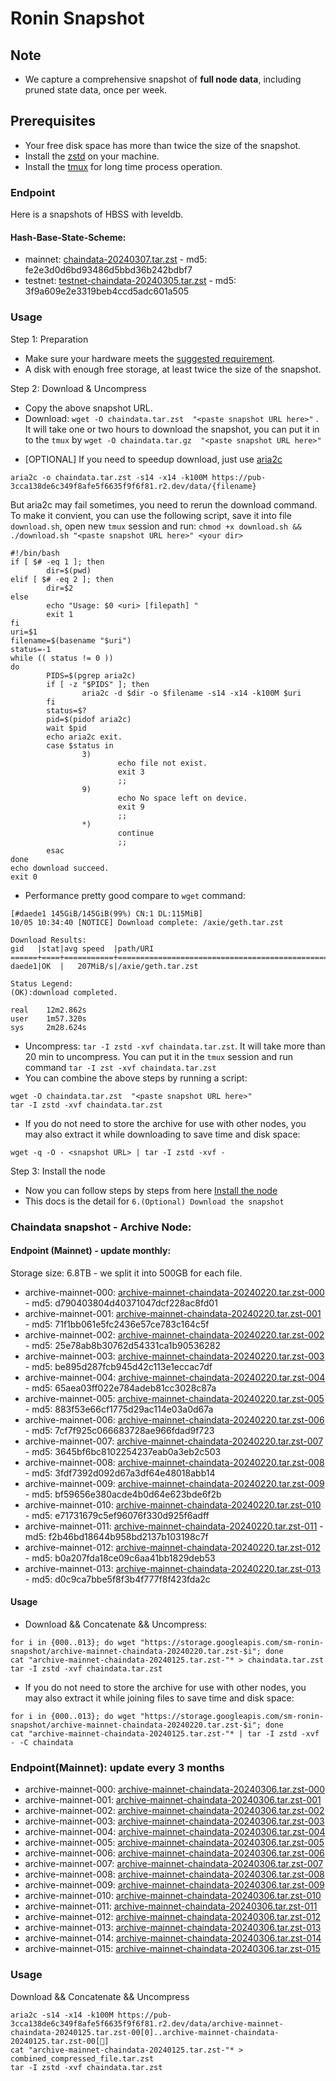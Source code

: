 # Ronin Snapshot

## Note
- We capture a comprehensive snapshot of **full node data**, including pruned state data, once per week.

## Prerequisites
- Your free disk space has more than twice the size of the snapshot.
- Install the [zstd](https://github.com/facebook/zstd) on your machine.
- Install the [tmux](https://github.com/tmux/tmux/wiki/Installing) for long time process operation.


### Endpoint

Here is a snapshots of HBSS with leveldb.

#### Hash-Base-State-Scheme:

- mainnet: [chaindata-20240307.tar.zst](https://pub-3cca138de6c349f8afe5f6635f9f6f81.r2.dev/data/chaindata-20240307.tar.zst) - md5: fe2e3d0d6bd93486d5bbd36b242bdbf7
- testnet: [testnet-chaindata-20240305.tar.zst](https://pub-3cca138de6c349f8afe5f6635f9f6f81.r2.dev/data/testnet-chaindata-20240305.tar.zst) - md5: 3f9a609e2e3319beb4ccd5adc601a505

### Usage

Step 1: Preparation
- Make sure your hardware meets the [suggested requirement](https://docs.roninchain.com/docs/node-operators/mainnet/non-validator#install-the-node).
- A disk with enough free storage, at least twice the size of the snapshot.

Step 2: Download & Uncompress
- Copy the above snapshot URL.
- Download:  `wget -O chaindata.tar.zst  "<paste snapshot URL here>"` . It will take one or two hours to download the snapshot, you can put it in to the `tmux` by `wget -O chaindata.tar.gz  "<paste snapshot URL here>"`


* [OPTIONAL] If you need to speedup download, just use [aria2c](https://github.com/aria2/aria2)
```
aria2c -o chaindata.tar.zst -s14 -x14 -k100M https://pub-3cca138de6c349f8afe5f6635f9f6f81.r2.dev/data/{filename}
```

But aria2c may fail sometimes, you need to rerun the download command. To make it convient, you can use the following script, save it into file `download.sh`, open new `tmux` session and run: `chmod +x download.sh && ./download.sh "<paste snapshot URL here>" <your dir>`
```
#!/bin/bash
if [ $# -eq 1 ]; then
        dir=$(pwd)
elif [ $# -eq 2 ]; then
        dir=$2
else
        echo "Usage: $0 <uri> [filepath] "
        exit 1
fi
uri=$1
filename=$(basename "$uri")
status=-1
while (( status != 0 ))
do
        PIDS=$(pgrep aria2c)
        if [ -z "$PIDS" ]; then
                aria2c -d $dir -o $filename -s14 -x14 -k100M $uri
        fi
        status=$?
        pid=$(pidof aria2c)
        wait $pid
        echo aria2c exit.
        case $status in
                3)
                        echo file not exist.
                        exit 3
                        ;;
                9)
                        echo No space left on device.
                        exit 9
                        ;;
                *)
                        continue
                        ;;
        esac
done
echo download succeed.
exit 0
```

- Performance pretty good compare to `wget` command:

```
[#daede1 145GiB/145GiB(99%) CN:1 DL:115MiB]
10/05 10:34:40 [NOTICE] Download complete: /axie/geth.tar.zst

Download Results:
gid   |stat|avg speed  |path/URI
======+====+===========+=======================================================
daede1|OK  |   207MiB/s|/axie/geth.tar.zst

Status Legend:
(OK):download completed.

real    12m2.862s
user    1m57.320s
sys     2m28.624s
```

- Uncompress: `tar -I zstd -xvf chaindata.tar.zst`. It will take more than 20 min to uncompress. You can put it in the `tmux` session and run command `tar -I zst -xvf chaindata.tar.zst`
- You can combine the above steps by running a script:

```
wget -O chaindata.tar.zst  "<paste snapshot URL here>"
tar -I zstd -xvf chaindata.tar.zst
```


- If you do not need to store the archive for use with other nodes, you may also extract it while downloading to save time and disk space:
```
wget -q -O - <snapshot URL> | tar -I zstd -xvf -
```


Step 3: Install the node
- Now you can follow steps by steps from here [Install the node ](https://docs.roninchain.com/docs/node-operators/mainnet/non-validator#install-the-node)
- This docs is the detail for `6.(Optional) Download the snapshot`

### Chaindata snapshot - Archive Node:

#### Endpoint (Mainnet) - update monthly:

Storage size: 6.8TB - we split it into 500GB for each file.

- archive-mainnet-000: [archive-mainnet-chaindata-20240220.tar.zst-000](https://storage.googleapis.com/sm-ronin-snapshot/archive-mainnet-chaindata-20240220.tar.zst-000) - md5: d790403804d40371047dcf228ac8fd01
- archive-mainnet-001: [archive-mainnet-chaindata-20240220.tar.zst-001](https://storage.googleapis.com/sm-ronin-snapshot/archive-mainnet-chaindata-20240220.tar.zst-001) - md5: 71f1bb061e5fc2436e57ce783c164c5f
- archive-mainnet-002: [archive-mainnet-chaindata-20240220.tar.zst-002](https://storage.googleapis.com/sm-ronin-snapshot/archive-mainnet-chaindata-20240220.tar.zst-002) - md5: 25e78ab8b30762d54331ca1b90536282
- archive-mainnet-003: [archive-mainnet-chaindata-20240220.tar.zst-003](https://storage.googleapis.com/sm-ronin-snapshot/archive-mainnet-chaindata-20240220.tar.zst-003) - md5: be895d287fcb945d42c113e1eccac7df
- archive-mainnet-004: [archive-mainnet-chaindata-20240220.tar.zst-004](https://storage.googleapis.com/sm-ronin-snapshot/archive-mainnet-chaindata-20240220.tar.zst-004) - md5: 65aea03ff022e784adeb81cc3028c87a
- archive-mainnet-005: [archive-mainnet-chaindata-20240220.tar.zst-005](https://storage.googleapis.com/sm-ronin-snapshot/archive-mainnet-chaindata-20240220.tar.zst-005) - md5: 883f53e66cf1775d29ac114e03a0d67a
- archive-mainnet-006: [archive-mainnet-chaindata-20240220.tar.zst-006](https://storage.googleapis.com/sm-ronin-snapshot/archive-mainnet-chaindata-20240220.tar.zst-006) - md5: 7cf7f925c066683728ae966fdad9f723
- archive-mainnet-007: [archive-mainnet-chaindata-20240220.tar.zst-007](https://storage.googleapis.com/sm-ronin-snapshot/archive-mainnet-chaindata-20240220.tar.zst-007) - md5: 3645bf6bc8102254237eab0a3eb2c503
- archive-mainnet-008: [archive-mainnet-chaindata-20240220.tar.zst-008](https://storage.googleapis.com/sm-ronin-snapshot/archive-mainnet-chaindata-20240220.tar.zst-008) - md5: 3fdf7392d092d67a3df64e48018abb14
- archive-mainnet-009: [archive-mainnet-chaindata-20240220.tar.zst-009](https://storage.googleapis.com/sm-ronin-snapshot/archive-mainnet-chaindata-20240220.tar.zst-009) - md5: bf59656e380acde4b0d64e623bde6f2b
- archive-mainnet-010: [archive-mainnet-chaindata-20240220.tar.zst-010](https://storage.googleapis.com/sm-ronin-snapshot/archive-mainnet-chaindata-20240220.tar.zst-010) - md5: e71731679c5ef96076f330d925f6adff
- archive-mainnet-011: [archive-mainnet-chaindata-20240220.tar.zst-011](https://storage.googleapis.com/sm-ronin-snapshot/archive-mainnet-chaindata-20240220.tar.zst-011) - md5: f2b46bd18644b958bd2137b103198c7f
- archive-mainnet-012: [archive-mainnet-chaindata-20240220.tar.zst-012](https://storage.googleapis.com/sm-ronin-snapshot/archive-mainnet-chaindata-20240220.tar.zst-012) - md5: b0a207fda18ce09c6aa41bb1829deb53
- archive-mainnet-013: [archive-mainnet-chaindata-20240220.tar.zst-013](https://storage.googleapis.com/sm-ronin-snapshot/archive-mainnet-chaindata-20240220.tar.zst-013) - md5: d0c9ca7bbe5f8f3b4f777f8f423fda2c


#### Usage
- Download && Concatenate && Uncompress:

```shell
for i in {000..013}; do wget "https://storage.googleapis.com/sm-ronin-snapshot/archive-mainnet-chaindata-20240220.tar.zst-$i"; done
cat "archive-mainnet-chaindata-20240125.tar.zst-"* > chaindata.tar.zst
tar -I zstd -xvf chaindata.tar.zst
```

- If you do not need to store the archive for use with other nodes, you may also extract it while joining files to save time and disk space:

```shell
for i in {000..013}; do wget "https://storage.googleapis.com/sm-ronin-snapshot/archive-mainnet-chaindata-20240220.tar.zst-$i"; done
cat "archive-mainnet-chaindata-20240125.tar.zst-"* | tar -I zstd -xvf - -C chaindata
```


### Endpoint(Mainnet): update every 3 months
- archive-mainnet-000: [archive-mainnet-chaindata-20240306.tar.zst-000](https://storage.googleapis.com/sm-ronin-snapshot/archive-mainnet-chaindata-20240306.tar.zst-000)
- archive-mainnet-001: [archive-mainnet-chaindata-20240306.tar.zst-001](https://storage.googleapis.com/sm-ronin-snapshot/archive-mainnet-chaindata-20240306.tar.zst-001)
- archive-mainnet-002: [archive-mainnet-chaindata-20240306.tar.zst-002](https://storage.googleapis.com/sm-ronin-snapshot/archive-mainnet-chaindata-20240306.tar.zst-002)
- archive-mainnet-003: [archive-mainnet-chaindata-20240306.tar.zst-003](https://storage.googleapis.com/sm-ronin-snapshot/archive-mainnet-chaindata-20240306.tar.zst-003)
- archive-mainnet-004: [archive-mainnet-chaindata-20240306.tar.zst-004](https://storage.googleapis.com/sm-ronin-snapshot/archive-mainnet-chaindata-20240306.tar.zst-004)
- archive-mainnet-005: [archive-mainnet-chaindata-20240306.tar.zst-005](https://storage.googleapis.com/sm-ronin-snapshot/archive-mainnet-chaindata-20240306.tar.zst-005)
- archive-mainnet-006: [archive-mainnet-chaindata-20240306.tar.zst-006](https://storage.googleapis.com/sm-ronin-snapshot/archive-mainnet-chaindata-20240306.tar.zst-006)
- archive-mainnet-007: [archive-mainnet-chaindata-20240306.tar.zst-007](https://storage.googleapis.com/sm-ronin-snapshot/archive-mainnet-chaindata-20240306.tar.zst-007)
- archive-mainnet-008: [archive-mainnet-chaindata-20240306.tar.zst-008](https://storage.googleapis.com/sm-ronin-snapshot/archive-mainnet-chaindata-20240306.tar.zst-008)
- archive-mainnet-009: [archive-mainnet-chaindata-20240306.tar.zst-009](https://storage.googleapis.com/sm-ronin-snapshot/archive-mainnet-chaindata-20240306.tar.zst-009)
- archive-mainnet-010: [archive-mainnet-chaindata-20240306.tar.zst-010](https://storage.googleapis.com/sm-ronin-snapshot/archive-mainnet-chaindata-20240306.tar.zst-010)
- archive-mainnet-011: [archive-mainnet-chaindata-20240306.tar.zst-011](https://storage.googleapis.com/sm-ronin-snapshot/archive-mainnet-chaindata-20240306.tar.zst-011)
- archive-mainnet-012: [archive-mainnet-chaindata-20240306.tar.zst-012](https://storage.googleapis.com/sm-ronin-snapshot/archive-mainnet-chaindata-20240306.tar.zst-012)
- archive-mainnet-013: [archive-mainnet-chaindata-20240306.tar.zst-013](https://storage.googleapis.com/sm-ronin-snapshot/archive-mainnet-chaindata-20240306.tar.zst-013)
- archive-mainnet-014: [archive-mainnet-chaindata-20240306.tar.zst-014](https://storage.googleapis.com/sm-ronin-snapshot/archive-mainnet-chaindata-20240306.tar.zst-014)
- archive-mainnet-015: [archive-mainnet-chaindata-20240306.tar.zst-015](https://storage.googleapis.com/sm-ronin-snapshot/archive-mainnet-chaindata-20240306.tar.zst-015)

### Usage
Download && Concatenate && Uncompress
```shell
aria2c -s14 -x14 -k100M https://pub-3cca138de6c349f8afe5f6635f9f6f81.r2.dev/data/archive-mainnet-chaindata-20240125.tar.zst-00[0]..archive-mainnet-chaindata-20240125.tar.zst-00[]
cat "archive-mainnet-chaindata-20240125.tar.zst-"* > combined_compressed_file.tar.zst
tar -I zstd -xvf chaindata.tar.zst
```